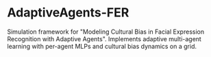# AdaptiveAgents-FER
Simulation framework for "Modeling Cultural Bias in Facial Expression Recognition with Adaptive Agents". Implements adaptive multi-agent learning with per-agent MLPs and cultural bias dynamics on a grid.
